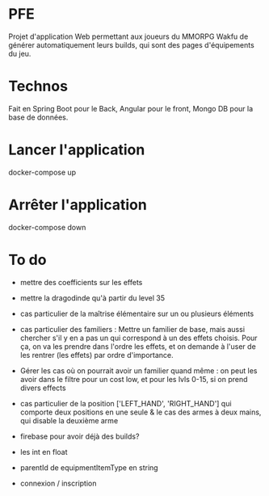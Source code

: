 # PFE 
Projet d'application Web permettant aux joueurs du MMORPG Wakfu de générer automatiquement leurs builds, qui sont des pages d'équipements du jeu.

# Technos
Fait en Spring Boot pour le Back, Angular pour le front, Mongo DB pour la base de données.

# Lancer l'application
docker-compose up

# Arrêter l'application
docker-compose down

# To do
- mettre des coefficients sur les effets

- mettre la dragodinde qu'à partir du level 35

- cas particulier de la maîtrise élémentaire sur un ou plusieurs éléments

- cas particulier des familiers :
Mettre un familier de base, mais aussi chercher s'il y en a pas un qui correspond à un des effets choisis. Pour ça, on va les prendre dans l'ordre les effets, et on demande à l'user de les rentrer (les effets) par ordre d'importance.
+ Gérer les cas où on pourrait avoir un familier quand même : on peut les avoir dans le filtre pour un cost low, et pour les lvls 0-15, si on prend divers effects

- cas particulier de la position ['LEFT_HAND', 'RIGHT_HAND'] qui comporte deux positions en une seule
& le cas des armes à deux mains, qui disable la deuxième arme

- firebase pour avoir déjà des builds?
- les int en float
- parentId de equipmentItemType en string
- connexion / inscription